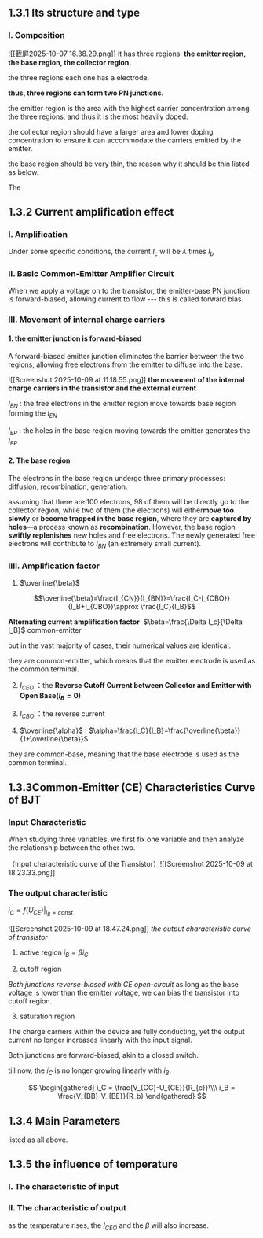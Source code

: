 
## 1.3.1  Its structure and type

### I. Composition 

![[截屏2025-10-07 16.38.29.png]]
it has three regions: **the emitter region, the base region, the collector  region.**

the three regions each one has a electrode.

**thus, three regions can form two PN junctions.**



the emitter region is the area with the highest carrier concentration among the three regions, and thus it is the most heavily doped.

the collector region should have a larger area and lower doping concentration to ensure it can accommodate the carriers emitted by the emitter.

the base region should be very thin, the reason why it should be thin listed as below.

The 


## 1.3.2 Current amplification effect

### I. Amplification

Under some specific conditions, the current $I_c$ will be $\lambda$  times $I_b$

### II. Basic Common-Emitter Amplifier Circuit

When we apply a voltage on to the transistor, the emitter-base PN junction is forward-biased, allowing current to flow --- this is called forward bias.

### III. **Movement of internal charge carriers**


#### 1. the emitter junction is forward-biased

A forward-biased emitter junction eliminates the barrier between the two regions, allowing free electrons from the emitter to diffuse into the base.

![[Screenshot 2025-10-09 at 11.18.55.png]]
**the movement of the internal charge carriers in the transistor and the external current**

$I_{EN}$ : the free electrons in the emitter region move towards base region forming the $I_{EN}$

$I_{EP}$ : the holes in the base region moving towards the emitter generates the $I_{EP}$


#### 2. The base region

The electrons in the base region undergo three primary processes: diffusion, recombination, generation.

assuming that there are 100 electrons, 98 of them will be directly go to the collector region, while two of them (the electrons) will either ​**​move too slowly​**​ or ​**​become trapped in the base region​**​, where they are ​**​captured by holes​**​—a process known as ​**​recombination​**​. However, the base region ​**​swiftly replenishes​**​ new holes and free electrons. The newly generated free electrons will contribute to $​I_{BN​}​$ (an extremely small current).

### IIII.​ Amplification factor​​

1. $\overline{\beta}$

$$\overline{\beta}=\frac{I_{CN}}{I_{BN}}=\frac{I_C-I_{CBO}}{I_B+I_{CBO}}\approx \frac{I_C}{I_B}$$

**Alternating current amplification factor​**
​
 $\beta=\frac{\Delta I_c}{\Delta I_B}$ common-emitter

but in the vast majority of cases, their numerical values are identical.​

they are common-emitter, which means that the emitter electrode is used as the common terminal.


2. $I_{CEO}$ ：the ​**​Reverse Cutoff Current between Collector and Emitter with Open Base($I_B=0$)**

3. $I_{CBO}$ ：the reverse current

4. $\overline{\alpha}$ : $\alpha=\frac{I_C}{I_B}=\frac{\overline{\beta}}{1+\overline{\beta}}$

they are common-base, meaning that the base electrode is used as the common terminal.


## 1.3.3 ​Common-Emitter (CE) Characteristics Curve of BJT

### Input Characteristic

​When studying three variables, we first fix one variable and then analyze the relationship between the other two.
 
（Input characteristic curve of the Transistor）![[Screenshot 2025-10-09 at 18.23.33.png]]
### The output characteristic

$i_C=f(U_{CE})|_{i_B=const}$ 

![[Screenshot 2025-10-09 at 18.47.24.png]]
*the output characteristic curve of transistor*

1. active region
$i_B=\beta i_C$

2. cutoff region

*Both junctions reverse-biased with CE open-circuit​*
as long as the base voltage is lower than the emitter voltage, we can bias the transistor into cutoff region.

3. saturation region

The charge carriers within the device are fully conducting, yet the output current no longer increases linearly with the input signal.

Both junctions are forward-biased, akin to a closed switch.

till now, the $i_C$ is no longer growing linearly with $i_B$.

$$
\begin{gathered}
i_C = \frac{V_{CC}-U_{CE}}{R_{c}}\\\\
i_B = \frac{V_{BB}-V_{BE}}{R_b}
\end{gathered}
$$

## 1.3.4 Main Parameters 

listed as all above.

## 1.3.5 the influence of temperature
### I. The characteristic of input


### II. The characteristic of output 

as the temperature rises, the $I_{CEO}$ and the $\beta$ will also increase.